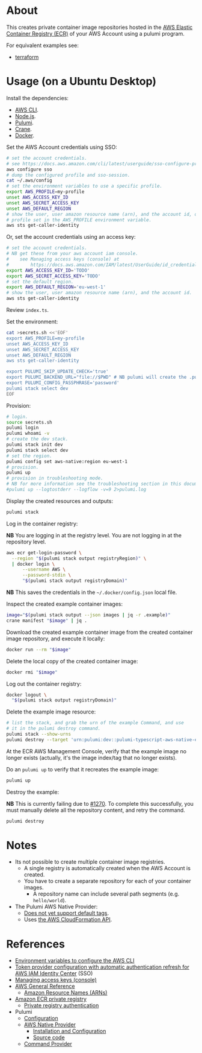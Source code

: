 # About

This creates private container image repositories hosted in the [AWS Elastic Container Registry (ECR)](https://aws.amazon.com/ecr/) of your AWS Account using a pulumi program.

For equivalent examples see:

* [terraform](https://github.com/rgl/terraform-aws-ecr-example)

# Usage (on a Ubuntu Desktop)

Install the dependencies:

* [AWS CLI](https://docs.aws.amazon.com/cli/latest/userguide/getting-started-install.html).
* [Node.js](https://nodejs.org).
* [Pulumi](https://www.pulumi.com/docs/get-started/install/).
* [Crane](https://github.com/google/go-containerregistry/releases).
* [Docker](https://docs.docker.com/engine/install/).

Set the AWS Account credentials using SSO:

```bash
# set the account credentials.
# see https://docs.aws.amazon.com/cli/latest/userguide/sso-configure-profile-token.html#sso-configure-profile-token-auto-sso
aws configure sso
# dump the configured profile and sso-session.
cat ~/.aws/config
# set the environment variables to use a specific profile.
export AWS_PROFILE=my-profile
unset AWS_ACCESS_KEY_ID
unset AWS_SECRET_ACCESS_KEY
unset AWS_DEFAULT_REGION
# show the user, user amazon resource name (arn), and the account id, of the
# profile set in the AWS_PROFILE environment variable.
aws sts get-caller-identity
```

Or, set the account credentials using an access key:

```bash
# set the account credentials.
# NB get these from your aws account iam console.
#    see Managing access keys (console) at
#        https://docs.aws.amazon.com/IAM/latest/UserGuide/id_credentials_access-keys.html#Using_CreateAccessKey
export AWS_ACCESS_KEY_ID='TODO'
export AWS_SECRET_ACCESS_KEY='TODO'
# set the default region.
export AWS_DEFAULT_REGION='eu-west-1'
# show the user, user amazon resource name (arn), and the account id.
aws sts get-caller-identity
```

Review `index.ts`.

Set the environment:

```bash
cat >secrets.sh <<'EOF'
export AWS_PROFILE=my-profile
unset AWS_ACCESS_KEY_ID
unset AWS_SECRET_ACCESS_KEY
unset AWS_DEFAULT_REGION
aws sts get-caller-identity

export PULUMI_SKIP_UPDATE_CHECK='true'
export PULUMI_BACKEND_URL="file://$PWD" # NB pulumi will create the .pulumi sub-directory.
export PULUMI_CONFIG_PASSPHRASE='password'
pulumi stack select dev
EOF
```

Provision:

```bash
# login.
source secrets.sh
pulumi login
pulumi whoami -v
# create the dev stack.
pulumi stack init dev
pulumi stack select dev
# set the region.
pulumi config set aws-native:region eu-west-1
# provision.
pulumi up
# provision in troubleshooting mode.
# NB for more information see the troubleshooting section in this document.
#pulumi up --logtostderr --logflow -v=9 2>pulumi.log
```

Display the created resources and outputs:

```bash
pulumi stack
```

Log in the container registry:

**NB** You are logging in at the registry level. You are not logging in at the
repository level.

```bash
aws ecr get-login-password \
  --region "$(pulumi stack output registryRegion)" \
  | docker login \
      --username AWS \
      --password-stdin \
      "$(pulumi stack output registryDomain)"
```

**NB** This saves the credentials in the `~/.docker/config.json` local file.

Inspect the created example container images:

```bash
image="$(pulumi stack output --json images | jq -r .example)"
crane manifest "$image" | jq .
```

Download the created example container image from the created container image
repository, and execute it locally:

```bash
docker run --rm "$image"
```

Delete the local copy of the created container image:

```bash
docker rmi "$image"
```

Log out the container registry:

```bash
docker logout \
  "$(pulumi stack output registryDomain)"
```

Delete the example image resource:

```bash
# list the stack, and grab the urn of the example Command, and use
# it in the pulumi destroy command.
pulumi stack --show-urns
pulumi destroy --target 'urn:pulumi:dev::pulumi-typescript-aws-native-ecr-example::aws-native:ecr:Repository$command:local:Command::pulumi-typescript-aws-native-ecr-example/example:v1.10.0'
```

At the ECR AWS Management Console, verify that the example image no longer
exists (actually, it's the image index/tag that no longer exists).

Do an `pulumi up` to verify that it recreates the example image:

```bash
pulumi up
```

Destroy the example:

**NB** This is currently failing due to [#1270](https://github.com/pulumi/pulumi-aws-native/issues/1270). To complete this successfully, you must manually delete all the repository content, and retry the command.

```bash
pulumi destroy
```

# Notes

* Its not possible to create multiple container image registries.
  * A single registry is automatically created when the AWS Account is created.
  * You have to create a separate repository for each of your container images.
    * A repository name can include several path segments (e.g. `hello/world`).
* The Pulumi AWS Native Provider:
  * [Does not yet support default tags](https://github.com/pulumi/pulumi-aws-native/issues/107).
  * Uses [the AWS CloudFormation API](https://docs.aws.amazon.com/cloudformation/).

# References

* [Environment variables to configure the AWS CLI](https://docs.aws.amazon.com/cli/latest/userguide/cli-configure-envvars.html)
* [Token provider configuration with automatic authentication refresh for AWS IAM Identity Center](https://docs.aws.amazon.com/cli/latest/userguide/sso-configure-profile-token.html) (SSO)
* [Managing access keys (console)](https://docs.aws.amazon.com/IAM/latest/UserGuide/id_credentials_access-keys.html#Using_CreateAccessKey)
* [AWS General Reference](https://docs.aws.amazon.com/general/latest/gr/Welcome.html)
  * [Amazon Resource Names (ARNs)](https://docs.aws.amazon.com/general/latest/gr/aws-arns-and-namespaces.html)
* [Amazon ECR private registry](https://docs.aws.amazon.com/AmazonECR/latest/userguide/Registries.html)
  * [Private registry authentication](https://docs.aws.amazon.com/AmazonECR/latest/userguide/registry_auth.html)
* Pulumi
  * [Configuration](https://www.pulumi.com/docs/concepts/config/)
  * [AWS Native Provider](https://www.pulumi.com/registry/packages/aws-native/)
    * [Installation and Configuration](https://www.pulumi.com/registry/packages/aws-native/installation-configuration/)
    * [Source code](https://github.com/pulumi/pulumi-aws-native)
  * [Command Provider](https://www.pulumi.com/registry/packages/command/)

